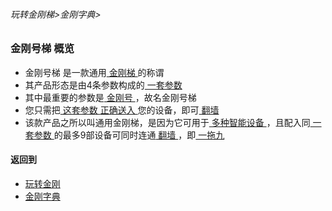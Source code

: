 ###### 玩转金刚梯>金刚字典>

### 金刚号梯 概览

- 金刚号梯 是一款通用[ 金刚梯 ](https://github.com/a2zitpro/web/blob/master/LadderFree/kkDictionary/KKLadder.md)的称谓
- 其产品形态是由4条参数构成的[ 一套参数 ](https://github.com/a2zitpro/web/blob/master/LadderFree/kkDictionary/KKIDsParameters.md)
- 其中最重要的参数是[ 金刚号 ](https://github.com/a2zitpro/web/blob/master/LadderFree/kkDictionary/kkid.md)，故名金刚号梯
- 您只需把[ 这套参数 ](https://github.com/a2zitpro/web/blob/master/LadderFree/kkDictionary/KKIDsParameters.md)[ 正确送入 ](https://github.com/a2zitpro/web/blob/master/LadderFree/kkDictionary/ConsiderationsWhileConfigureKKID.md)您的设备，即可[ 翻墙 ](https://github.com/a2zitpro/web/blob/master/LadderFree/kkDictionary/OverTheWall.md)
- 该款产品之所以叫通用金刚梯，是因为它可用于[ 多种智能设备 ](https://github.com/a2zitpro/web/blob/master/list_kkproducts1.0.md)，且配入同[ 一套参数 ](https://github.com/a2zitpro/web/blob/master/LadderFree/kkDictionary/kkidsparameters.md)的最多9部设备可同时连通[ 翻墙 ](https://github.com/a2zitpro/web/blob/master/LadderFree/kkDictionary/OverTheWall.md)，即[ 一拖九 ](https://github.com/a2zitpro/web/blob/master/LadderFree/kkDictionary/onefornine.md)


#### 返回到
- [玩转金刚](https://github.com/a2zitpro/web/blob/master/LadderFree/main.md)
- [金刚字典](https://github.com/a2zitpro/web/blob/master/LadderFree/kkDictionary/kkDictionary.md)
